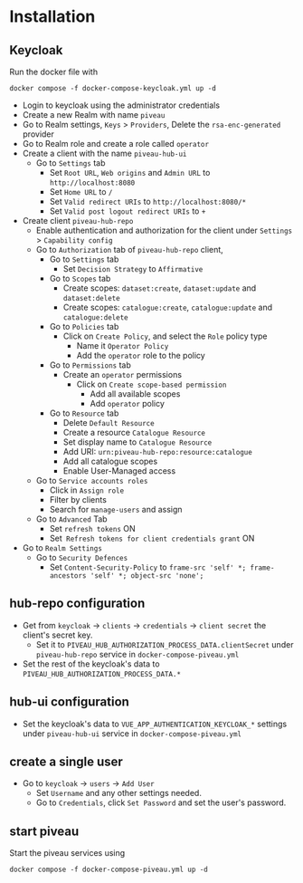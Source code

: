 # Installation

## Keycloak

Run the docker file with

````shell
docker compose -f docker-compose-keycloak.yml up -d
````

+ Login to keycloak using the administrator credentials
+ Create a new Realm with name `piveau`
+ Go to Realm settings, `Keys` > `Providers`, Delete the `rsa-enc-generated` provider
+ Go to Realm role and create a role called `operator`
+ Create a client with the name `piveau-hub-ui`
    + Go to `Settings` tab
        + Set `Root URL`, `Web origins` and `Admin URL` to `http://localhost:8080`
        + Set `Home URL` to `/`
        + Set `Valid redirect URIs` to `http://localhost:8080/*`
        + Set `Valid post logout redirect URIs` to `+`
+ Create client `piveau-hub-repo`
    + Enable authentication and authorization for the client under `Settings` > `Capability config`
    + Go to `Authorization` tab of `piveau-hub-repo` client,
        + Go to `Settings` tab
            + Set `Decision Strategy` to `Affirmative`
        + Go to `Scopes` tab
            + Create scopes: `dataset:create`, `dataset:update` and `dataset:delete`
            + Create scopes: `catalogue:create`, `catalogue:update` and `catalogue:delete`
        + Go to `Policies` tab
            + Click on `Create Policy`, and select the `Role` policy type
                + Name it `Operator Policy`
                + Add the `operator` role to the policy
        + Go to `Permissions` tab
            + Create an `operator` permissions
                + Click on `Create scope-based permission`
                    + Add all available scopes
                    + Add `operator` policy
        + Go to `Resource` tab
            + Delete `Default Resource`
            + Create a resource `Catalogue Resource`
            + Set display name to `Catalogue Resource`
            + Add URI: `urn:piveau-hub-repo:resource:catalogue`
            + Add all catalogue scopes
            + Enable User-Managed access
    + Go to `Service accounts roles`
        + Click in `Assign role`
        + Filter by clients
        + Search for `manage-users` and assign
    + Go to `Advanced` Tab
        + Set `refresh tokens` ON
        + Set` Refresh tokens for client credentials grant` ON
+ Go to `Realm Settings`
    + Go to `Security Defences`
        + Set `Content-Security-Policy` to `frame-src 'self' *; frame-ancestors 'self' *; object-src 'none';`

## hub-repo configuration

+ Get from `keycloak` -> `clients` -> `credentials` -> `client secret` the client's secret key.
    + Set it to `PIVEAU_HUB_AUTHORIZATION_PROCESS_DATA.clientSecret` under `piveau-hub-repo` service
      in `docker-compose-piveau.yml`
+ Set the rest of the keycloak's data to `PIVEAU_HUB_AUTHORIZATION_PROCESS_DATA.*`

## hub-ui configuration

+ Set the keycloak's data to `VUE_APP_AUTHENTICATION_KEYCLOAK_*` settings under `piveau-hub-ui` service
  in `docker-compose-piveau.yml`

## create a single user

+ Go to `keycloak` -> `users` -> `Add User`
    + Set `Username` and any other settings needed.
    + Go to `Credentials`, click `Set Password` and set the user's password.

## start piveau

Start the piveau services using

````shell
docker compose -f docker-compose-piveau.yml up -d
````

